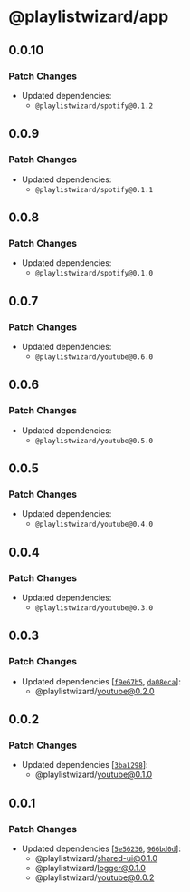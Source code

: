 # @playlistwizard/app

## 0.0.10

### Patch Changes

- Updated dependencies:
  - `@playlistwizard/spotify@0.1.2`

## 0.0.9

### Patch Changes

- Updated dependencies:
  - `@playlistwizard/spotify@0.1.1`

## 0.0.8

### Patch Changes

- Updated dependencies:
  - `@playlistwizard/spotify@0.1.0`

## 0.0.7

### Patch Changes

- Updated dependencies:
  - `@playlistwizard/youtube@0.6.0`

## 0.0.6

### Patch Changes

- Updated dependencies:
  - `@playlistwizard/youtube@0.5.0`

## 0.0.5

### Patch Changes

- Updated dependencies:
  - `@playlistwizard/youtube@0.4.0`

## 0.0.4

### Patch Changes

- Updated dependencies:
  - `@playlistwizard/youtube@0.3.0`

## 0.0.3

### Patch Changes

- Updated dependencies [[`f9e67b5`](https://github.com/suzuki3jp/PlaylistWizard/commit/f9e67b5148a325565ae4f86f75b98927a42e9667), [`da08eca`](https://github.com/suzuki3jp/PlaylistWizard/commit/da08ecaaf3ff0a4d0c7c68002a23638ce2ea7e69)]:
  - @playlistwizard/youtube@0.2.0

## 0.0.2

### Patch Changes

- Updated dependencies [[`3ba1298`](https://github.com/suzuki3jp/PlaylistWizard/commit/3ba12984aa6e776369425ed6ed1102e3226a5d2f)]:
  - @playlistwizard/youtube@0.1.0

## 0.0.1

### Patch Changes

- Updated dependencies [[`5e56236`](https://github.com/suzuki3jp/PlaylistWizard/commit/5e5623690b31f94f6648eff9fd1b4c33c8f8678d), [`966bd0d`](https://github.com/suzuki3jp/PlaylistWizard/commit/966bd0ddb811f674384e9167d5a048fc379aba24)]:
  - @playlistwizard/shared-ui@0.1.0
  - @playlistwizard/logger@0.1.0
  - @playlistwizard/youtube@0.0.2
